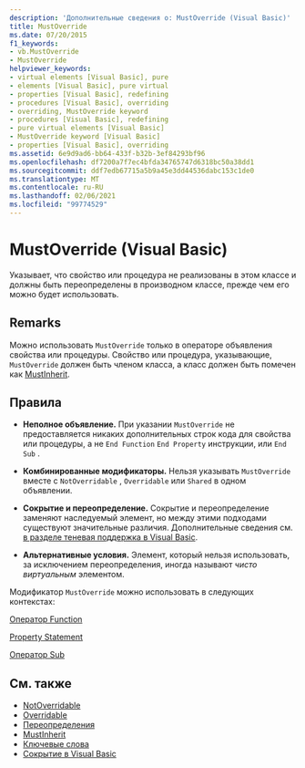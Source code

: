 ```yaml
---
description: 'Дополнительные сведения о: MustOverride (Visual Basic)'
title: MustOverride
ms.date: 07/20/2015
f1_keywords:
- vb.MustOverride
- MustOverride
helpviewer_keywords:
- virtual elements [Visual Basic], pure
- elements [Visual Basic], pure virtual
- properties [Visual Basic], redefining
- procedures [Visual Basic], overriding
- overriding, MustOverride keyword
- procedures [Visual Basic], redefining
- pure virtual elements [Visual Basic]
- MustOverride keyword [Visual Basic]
- properties [Visual Basic], overriding
ms.assetid: 6e9d9ad6-bb64-433f-b32b-3ef84293bf96
ms.openlocfilehash: df7200a7f7ec4bfda34765747d6318bc50a38dd1
ms.sourcegitcommit: ddf7edb67715a5b9a45e3dd44536dabc153c1de0
ms.translationtype: MT
ms.contentlocale: ru-RU
ms.lasthandoff: 02/06/2021
ms.locfileid: "99774529"
---
```

# <a name="mustoverride-visual-basic"></a>MustOverride (Visual Basic)

Указывает, что свойство или процедура не реализованы в этом классе и должны быть переопределены в производном классе, прежде чем его можно будет использовать.  
  
## <a name="remarks"></a>Remarks  

 Можно использовать `MustOverride` только в операторе объявления свойства или процедуры. Свойство или процедура, указывающие, `MustOverride` должен быть членом класса, а класс должен быть помечен как [MustInherit](mustinherit.md).  
  
## <a name="rules"></a>Правила  
  
- **Неполное объявление.** При указании `MustOverride` не предоставляется никаких дополнительных строк кода для свойства или процедуры, а не `End Function` `End Property` инструкции, или `End Sub` .  
  
- **Комбинированные модификаторы.** Нельзя указывать `MustOverride` вместе с `NotOverridable` , `Overridable` или `Shared` в одном объявлении.  
  
- **Сокрытие и переопределение.** Сокрытие и переопределение заменяют наследуемый элемент, но между этими подходами существуют значительные различия. Дополнительные сведения см. [в разделе теневая поддержка в Visual Basic](../../programming-guide/language-features/declared-elements/shadowing.md).  
  
- **Альтернативные условия.** Элемент, который нельзя использовать, за исключением переопределения, иногда называют *чисто виртуальным* элементом.  
  
 Модификатор `MustOverride` можно использовать в следующих контекстах:  
  
 [Оператор Function](../statements/function-statement.md)  
  
 [Property Statement](../statements/property-statement.md)  
  
 [Оператор Sub](../statements/sub-statement.md)  
  
## <a name="see-also"></a>См. также

- [NotOverridable](notoverridable.md)
- [Overridable](overridable.md)
- [Переопределения](overrides.md)
- [MustInherit](mustinherit.md)
- [Ключевые слова](../keywords/index.md)
- [Сокрытие в Visual Basic](../../programming-guide/language-features/declared-elements/shadowing.md)
